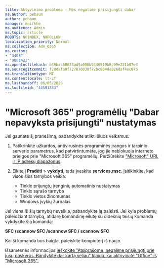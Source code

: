 ```yaml
---
title: Aktyvinimo problema - Mes negalime prisijungti dabar
ms.author: pebaum
author: pebaum
manager: mnirkhe
ms.audience: Admin
ms.topic: article
ROBOTS: NOINDEX, NOFOLLOW
localization_priority: Normal
ms.collection: Adm_O365
ms.custom:
- "3408"
- "9001423"
ms.openlocfilehash: b46bac60633ad9a006b9446919b8c99e221b07e4
ms.sourcegitcommit: f28dafa0f727870038f72bc904da926daf4ec07b
ms.translationtype: MT
ms.contentlocale: lt-LT
ms.lasthandoff: 06/05/2020
ms.locfileid: "44581883"
---
```

# <a name="fixing-the-microsoft-365-apps-we-are-unable-to-connect-right-now-message"></a>"Microsoft 365" programėlių "Dabar nepavyksta prisijungti" nustatymas

Jei gaunate šį pranešimą, pabandykite atlikti šiuos veiksmus:

1. Patikrinkite užkardos, antivirusinės programinės įrangos ir tarpinio serverio parametrus, kad patvirtintumėte, jog jie neblokuoja interneto prieigos prie "Microsoft 365" programėlių. Peržiūrėkite ["Microsoft" URL ir IP adresų diapazonus](https://docs.microsoft.com/office365/enterprise/urls-and-ip-address-ranges).

2. Eikite į **Pradėti**  >  **vykdyti**, tada įveskite **services.msc**. Įsitikinkite, kad visos šios tarnybos veikia:
    - Tinklo prijungtų įrenginių automatinis nustatymas
    - Tinklo sąrašo tarnyba
    - Tinklo vietos žinomumas
    - Windows įvykių žurnalas

Jei viena iš šių tarnybų neveikia, pabandykite ją paleisti. Jei kyla problemų paleidžiant tarnybą, atidarę komandinę eilutę su didesnių teisių komanda vykdykite šią komandą:

**SFC /scannow SFC /scannow SFC / scannow SFC**

Kai ši komanda bus baigta, paleiskite kompiuterį iš naujo.

Išsamesnės informacijos [ieškokite "Atsiprašome, negalime prisijungti prie jūsų paskyros. Bandykite dar kartą vėliau" klaida, kai aktyvinate "Office" iš "Microsoft 365".](https://docs.microsoft.com/office/troubleshoot/activation-installation/issue-when-activate-office-from-office-365)